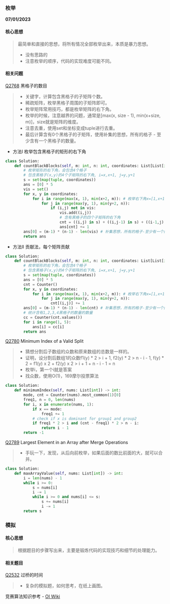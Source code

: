 ### 枚举

**07/01/2023**

#### 核心思想
> 最简单和直接的思想，将所有情况全部枚举出来，本质是暴力思想。
> - 没有思路的
> - 注意枚举的顺序，代码的实现难度可能不同。

#### 相关问题

[Q2768] 黑格子的数目
> - 关键字，计算包含黑格子的子矩阵个数。
> - 稀疏矩阵，枚举黑格子周围的子矩阵即可。
> - 枚举矩阵常用技巧，都是枚举矩阵的右下角。
> - 枚举的时候，注意越界的问题，通常是[max(x, size - 1), min(x+size, m)]，size就是矩阵的维度。
> - 注意去重，使用set和坐标变成tuple进行去重。
> - 最后计算含有0个黑格子的子矩阵，使用补集的思想，所有的格子 - 至少含有一个黑格子的数量。

- 方法I 枚举包含黑格子的矩形的右下角
```python
class Solution:
    def countBlackBlocks(self, m: int, n: int, coordinates: List[List[int]]) -> List[int]:
        # 枚举矩形的右下角，会包含4个格子
        # 包含黑格子(x,y)的4个子矩阵的右下角, i=x,x+1, j=y,y+1
        s = set(map(tuple, coordinates))
        ans = [0] * 5
        vis = set()
        for x, y in coordinates:
            for i in range(max(x, 1), min(x+2, m)): # 枚举右下角x=[1,x+1], y=[1,y+1]
                for j in range(max(y, 1), min(y+2, n)):
                    if (i,j) not in vis:
                        vis.add((i,j))
                        # 含有黑格子的四个子矩阵的右下角
                        cnt = ((i,j) in s) + ((i,j-1) in s) + ((i-1,j) in s) + ((i-1,j-1) in s)
                        ans[cnt] += 1
        ans[0] = (m-1) * (n-1) - len(vis) # 补集思想，所有的格子-至少有一个的格子，就是0个格子的个数
        return ans 
```

- 方法II 贡献法，每个矩阵贡献

```python
class Solution:
    def countBlackBlocks(self, m: int, n: int, coordinates: List[List[int]]) -> List[int]:
        # 枚举矩形的右下角，会包含4个格子
        # 包含黑格子(x,y)的4个子矩阵的右下角, i=x,x+1, j=y,y+1
        s = set(map(tuple, coordinates))
        ans = [0] * 5
        cnt = Counter()
        for x, y in coordinates:
            for i in range(max(x, 1), min(x+2, m)): # 枚举右下角x=[1,x+1], y=[1,y+1]
                for j in range(max(y, 1), min(y+2, n)):
                    cnt[(i,j)] += 1
        ans[0] = (m-1) * (n-1) - len(cnt) # 补集思想，所有的格子-至少有一个的格子，就是0个格子的个数
        # 统计含有1,2,3,4黑格子的数量的数量
        cc = Counter(cnt.values())
        for i in range(1, 5):
            ans[i] = cc[i]
        return ans 
```

[Q2780] Minimum Index of a Valid Split
> - 猜想分割后子数组的众数和原来数组的总数是一样的。
> - 证明，设分割后数组1的众数f1(y) * 2 > i + 1, f2(y) * 2 > n - i - 1, f(y) * 2 = f1(y) x 2 + f2(y) x 2 > i + 1 + n - i - 1 = n
> - 枚举i，第一个i就是答案
> - 找众数，使用O(1)，169摩尔投票算法

```python
class Solution:
    def minimumIndex(self, nums: List[int]) -> int:
        mode, cnt = Counter(nums).most_common(1)[0]
        freq1, n = 0, len(nums)
        for i, x in enumerate(nums, 1):
            if x == mode:
                freq1 += 1
            # check if x is dominant for group1 and group2
            if freq1 * 2 > i and (cnt - freq1) * 2 > n - i:
                return i - 1
        return -1
```

[Q2789] Largest Element in an Array after Merge Operations
> - 手玩一下，发现，从后向前枚举，如果后面的数比前面的大，就可以合并。

```python
class Solution:
    def maxArrayValue(self, nums: List[int]) -> int:
        i = len(nums) - 1
        while i >= 0:
            s = nums[i]
            i -= 1
            while i >= 0 and nums[i] <= s:
                s += nums[i]
                i -= 1
        return s
```

### 模拟

#### 核心思想
> 根据题目的步骤写出来，主要是锻炼代码的实现技巧和细节的处理能力。

#### 相关题目

[Q2532] 过桥的时间
> - 复杂的模拟题，如何思考，在纸上画图。
>
>

竞赛算法知识参考 - [OI Wiki]

[//]: #
  [Q2768]: <https://leetcode.cn/problems/number-of-black-blocks/>
  [Q2532]: <https://leetcode.cn/problems/time-to-cross-a-bridge/>
  [Q2780]: <https://leetcode.com/problems/minimum-index-of-a-valid-split/>
  [Q2789]: <https://leetcode.com/problems/largest-element-in-an-array-after-merge-operations/>
  [Q2789]: <https://leetcode.com/problems/largest-element-in-an-array-after-merge-operations/>

  [OI Wiki]: <https://oi-wiki.org/>